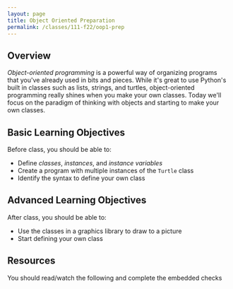 ```yaml
---
layout: page
title: Object Oriented Preparation
permalink: /classes/111-f22/oop1-prep
---
```


## Overview
*Object-oriented programming* is a powerful way of organizing programs that you've already used in bits and pieces.
While it's great to use Python's built in classes such as lists, strings, and turtles, object-oriented programming really shines when you make your own classes.
Today we'll focus on the paradigm of thinking with objects and starting to make your own classes.

## Basic Learning Objectives
Before class, you should be able to:
* Define *classes*, *instances*, and *instance variables*
* Create a program with multiple instances of the `Turtle` class
* Identify the syntax to define your own class

## Advanced Learning Objectives
After class, you should be able to:
* Use the classes in a graphics library to draw to a picture
* Start defining your own class

## Resources
You should read/watch the following and complete the embedded checks